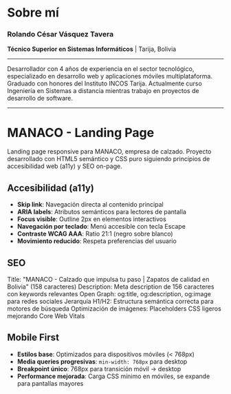 # Sobre mí

### Rolando César Vásquez Tavera
**Técnico Superior en Sistemas Informáticos** | Tarija, Bolivia

---

Desarrollador con 4 años de experiencia en el sector tecnológico, especializado en desarrollo web y aplicaciones móviles multiplataforma. Graduado con honores del Instituto INCOS Tarija. Actualmente curso Ingeniería en Sistemas a distancia mientras trabajo en proyectos de desarrollo de software.

---

# MANACO - Landing Page

Landing page responsive para MANACO, empresa de calzado. Proyecto desarrollado con HTML5 semántico y CSS puro siguiendo principios de accesibilidad web (a11y) y SEO on-page.

## Accesibilidad (a11y)

- **Skip link**: Navegación directa al contenido principal
- **ARIA labels**: Atributos semánticos para lectores de pantalla  
- **Focus visible**: Outline 2px en elementos interactivos
- **Navegación por teclado**: Menú accesible con tecla Escape
- **Contraste WCAG AAA**: Ratio 21:1 (negro sobre blanco)
- **Movimiento reducido**: Respeta preferencias del usuario

## SEO

Title: "MANACO - Calzado que impulsa tu paso | Zapatos de calidad en Bolivia" (158 caracteres)
Description: Meta description de 156 caracteres con keywords relevantes
Open Graph: og:title, og:description, og:image para redes sociales
Jerarquía H1/H2: Estructura semántica correcta para motores de búsqueda
Optimización de imágenes: Placeholders CSS ligeros mejorando Core Web Vitals

## Mobile First

- **Estilos base**: Optimizados para dispositivos móviles (< 768px)
- **Media queries progresivas**: `min-width: 768px` para desktop
- **Breakpoint único**: 768px para transición móvil → desktop
- **Performance mejorada**: Carga CSS mínimo en móviles, se expande para pantallas mayores